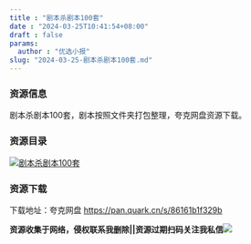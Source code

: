 ```yaml
---
title : "剧本杀剧本100套"
date : "2024-03-25T10:41:54+08:00"
draft : false
params:
  author : "优选小报"
slug: "2024-03-25-剧本杀剧本100套.md"
---
```


### 资源信息

剧本杀剧本100套，剧本按照文件夹打包整理，夸克网盘资源下载。

### 资源目录

[![剧本杀剧本100套](//img7-1.zhekoulieshou.com/mmbiz_jpg/iaHBVewvSIbAjcr9g6TlCXSfiaDqkbzuEzWKjn1iadsNq29FNKZElomlZEUEHr1406IoOK402BR6p5ouoS7o0CvOQ/0)](//img7-1.zhekoulieshou.com/mmbiz_jpg/iaHBVewvSIbAjcr9g6TlCXSfiaDqkbzuEzWKjn1iadsNq29FNKZElomlZEUEHr1406IoOK402BR6p5ouoS7o0CvOQ/0)

### 资源下载

下载地址：夸克网盘 https://pan.quark.cn/s/86161b1f329b

**资源收集于网络，侵权联系我删除||资源过期扫码关注我私信**![](//img7-1.zhekoulieshou.com/mmbiz_jpg/iaHBVewvSIbAjcr9g6TlCXSfiaDqkbzuEzp207hVzPqT4YGQOAazQ1KNHCeACbia5Lzq4Ckwibe48iar1q7lgVP1o3w/640?wx_fmt=jpeg&from=appmsg)


